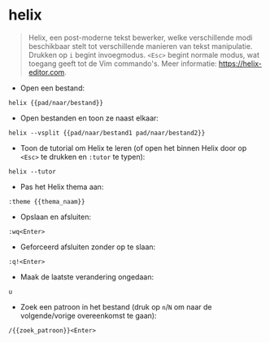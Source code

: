# helix

> Helix, een post-moderne tekst bewerker, welke verschillende modi beschikbaar stelt tot verschillende manieren van tekst manipulatie.
> Drukken op `i` begint invoegmodus. `<Esc>` begint normale modus, wat toegang geeft tot de Vim commando's.
> Meer informatie: <https://helix-editor.com>.

- Open een bestand:

`helix {{pad/naar/bestand}}`

- Open bestanden en toon ze naast elkaar:

`helix --vsplit {{pad/naar/bestand1 pad/naar/bestand2}}`

- Toon de tutorial om  Helix te leren (of open het binnen Helix door op `<Esc>` te drukken en `:tutor` te typen):

`helix --tutor`

- Pas het Helix thema aan:

`:theme {{thema_naam}}`

- Opslaan en afsluiten:

`:wq<Enter>`

- Geforceerd afsluiten zonder op te slaan:

`:q!<Enter>`

- Maak de laatste verandering ongedaan:

`u`

- Zoek een patroon in het bestand (druk op `n`/`N` om naar de volgende/vorige overeenkomst te gaan):

`/{{zoek_patroon}}<Enter>`